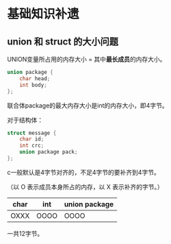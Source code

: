 # 基础知识补遗

## union 和 struct 的大小问题

UNION变量所占用的内存大小 = 其中**最长成员**的内存大小。

```c
union package {
    char head;
    int body;
};
```

联合体package的最大内存大小是int的内存大小，即4字节。

对于结构体：

```c
struct message {
    char id;
    int crc;
    union package pack;
};
```

c一般默认是4字节对齐的，不足4字节的要补齐到4字节。

（以 O 表示成员本身所占的内存，以 X 表示补齐的字节。）

| char | int  | union package |
| ---- | ---- | ------------- |
| OXXX | OOOO | OOOO          |

一共12字节。

## 